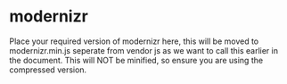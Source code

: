 modernizr
=========

Place your required version of modernizr here, this will be moved to modernizr.min.js seperate from vendor js as we want to call this earlier in the document. This will NOT be minified, so ensure you are using the compressed version.
